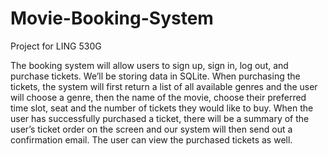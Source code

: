 # Movie-Booking-System
Project for LING 530G

The booking system will allow users to sign up, sign in, log out, and purchase tickets. We’ll be storing data in SQLite. When purchasing the tickets, the system will first return a list of all available genres and the user will choose a genre, then the name of the movie, choose their preferred time slot, seat and the number of tickets they would like to buy. When the user has successfully purchased a ticket, there will be a summary of the user’s ticket order on the screen and our system will then send out a confirmation email. The user can view the purchased tickets as well.
